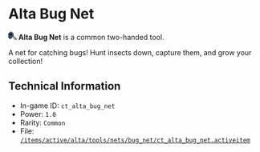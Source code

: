 # Alta Bug Net

<img src="https://raw.githubusercontent.com/Ceterai/Enternia/main/items/active/alta/tools/nets/bug_net/icon.png" alt="Alta Bug Net icon" loading="lazy" height="16px" width="auto" /> **Alta Bug Net** is a common two-handed tool.

A net for catching bugs! Hunt insects down, capture them, and grow your collection!

## Technical Information

- In-game ID: `ct_alta_bug_net`
- Power: `1.0`
- Rarity: `Common`
- File: [`/items/active/alta/tools/nets/bug_net/ct_alta_bug_net.activeitem`](https://github.com/Ceterai/Enternia/blob/main/items/active/alta/tools/nets/bug_net/ct_alta_bug_net.activeitem)
